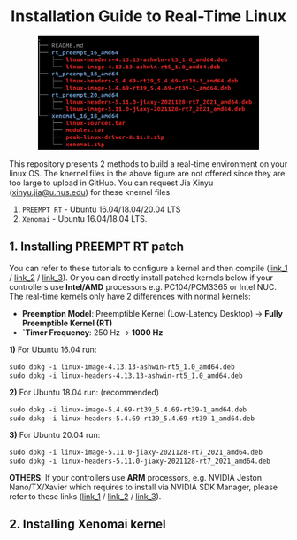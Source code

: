 <div align="center">

#  Installation Guide to Real-Time Linux
<img width="400" src="/folder.png">
</div>

This repository presents 2 methods to build a real-time environment on your linux OS. The knernel files in the above figure are not offered since they are too large to upload in GitHub. You can request Jia Xinyu (xinyu.jia@u.nus.edu) for these knernel files.

1. `PREEMPT RT` - Ubuntu 16.04/18.04/20.04 LTS
2. `Xenomai` - Ubuntu 16.04/18.04 LTS.

## 1. Installing PREEMPT RT patch
You can refer to these tutorials to configure a kernel and then compile ([link_1](https://www.jianshu.com/p/b74b05d26cf9) / [link_2](https://blog.csdn.net/shenyage/article/details/102099198) / [link_3](https://blog.csdn.net/weixin_43455581/article/details/103899362)). Or you can directly install patched kernels below if your controllers use **Intel/AMD** processors e.g. PC104/PCM3365 or Intel NUC. The real-time kernels only have 2 differences with normal kernels:
* **Preemption Model**: Preemptible Kernel (Low-Latency Desktop) -> **Fully Preemptible Kernel (RT)**
* **`Timer Frequency**: 250 Hz -> **1000 Hz** 

**1)** For Ubuntu 16.04 run:
```
sudo dpkg -i linux-image-4.13.13-ashwin-rt5_1.0_amd64.deb
sudo dpkg -i linux-headers-4.13.13-ashwin-rt5_1.0_amd64.deb
```
**2)** For Ubuntu 18.04 run: (recommended)
```
sudo dpkg -i linux-image-5.4.69-rt39_5.4.69-rt39-1_amd64.deb
sudo dpkg -i linux-headers-5.4.69-rt39_5.4.69-rt39-1_amd64.deb
```
**3)** For Ubuntu 20.04 run:
```
sudo dpkg -i linux-image-5.11.0-jiaxy-2021128-rt7_2021_amd64.deb
sudo dpkg -i linux-headers-5.11.0-jiaxy-2021128-rt7_2021_amd64.deb
```

**OTHERS**: If your controllers use **ARM** processors, e.g. NVIDIA Jeston Nano/TX/Xavier which requires to install via NVIDIA SDK Manager, please refer to these links ([link_1](https://zhuanlan.zhihu.com/p/158825325) / [link_2](https://forums.developer.nvidia.com/t/preempt-rt-patches-for-jetson-nano/72941/15) / [link_3](https://orenbell.com/?p=436)).

## 2. Installing Xenomai kernel


